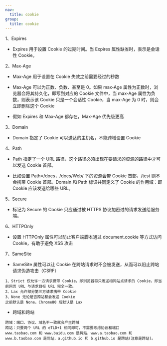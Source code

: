 ```yaml
---
nav:
  title: cookie
group:
  title: cookie
---
```


1、Expires

- Expires 用于设置 Cookie 的过期时间。当 Expires 属性缺省时，表示是会话性 Cookie。

2、Max-Age

- Max-Age 用于设置在 Cookie 失效之前需要经过的秒数

- Max-Age 可以为正数、负数、甚至是 0。如果 max-Age 属性为正数时，浏览器会将其持久化，即写到对应的 Cookie 文件中，当 max-Age 属性为负数，则表示该 Cookie 只是一个会话性 Cookie，当 max-Age 为 0 时，则会立即删除这个 Cookie

- 假如 Expires 和 Max-Age 都存在，Max-Age 优先级更高

3、Domain

- Domain 指定了 Cookie 可以送达的主机名，不能跨域设置 Cookie

4、Path

- Path 指定了一个 URL 路径，这个路径必须出现在要请求的资源的路径中才可以发送 Cookie 首部。

- 比如设置 Path=/docs，/docs/Web/ 下的资源会带 Cookie 首部，/test 则不会携带 Cookie 首部。Domain 和 Path 标识共同定义了 Cookie 的作用域：即 Cookie 应该发送给哪些 URL。

5、Secure

- 标记为 Secure 的 Cookie 只应通过被 HTTPS 协议加密过的请求发送给服务端。

6、HTTPOnly

- 设置 HTTPOnly 属性可以防止客户端脚本通过 document.cookie 等方式访问 Cookie，有助于避免 XSS 攻击

7、SameSite

- SameSite 属性可以让 Cookie 在跨站请求时不会被发送，从而可以阻止跨站请求伪造攻击（CSRF）

```tsx | pure
1、Strict 仅允许一方请求携带 Cookie，即浏览器将只发送相同站点请求的 Cookie，即当前网页 URL 与请求目标 URL 完全一致。
2、Lax 允许部分第三方请求携带 Cookie
3、None 无论是否跨站都会发送 Cookie
之前默认是 None，Chrome80 后默认是 Lax
```

- 跨域和跨站

```tsx | pure
跨域：端口、协议、域名不一致就会产生跨域
跨站：只要两个 URL 的 eTLD+1 相同即可，不需要考虑协议和端口
www.taobao.com 和 www.baidu.com 是跨站，www.a.taobao.com 和 www.b.taobao.com 是同站，a.github.io 和 b.github.io 是跨站(注意是跨站)。
```
